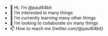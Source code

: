 - 👋 Hi, I’m @paul64bit
- 👀 I’m interested in many things
- 🌱 I’m currently learning many other things
- 💞️ I’m looking to collaborate on many things
- 📫 How to reach me (twitter.com/@paul64bit)

<!---
paul64bit/paul64bit is a ✨ special ✨ repository because its `README.md` (this file) appears on your GitHub profile.
You can click the Preview link to take a look at your changes.
--->
